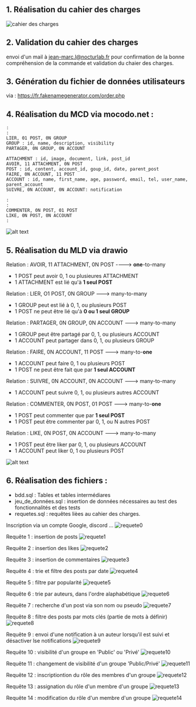 ## 1. Réalisation du cahier des charges

![cahier des charges](Capture_cahier_des_charges.PNG)

## 2. Validation du cahier des charges
envoi d'un mail à  jean-marc.l@nocturlab.fr pour confirmation de la bonne compréhension de la commande et validation du chaier des charges.

## 3. Génération du fichier de données utilisateurs
 via : https://fr.fakenamegenerator.com/order.php

## 4. Réalisation du MCD via mocodo.net :

    :
    :
    LIER, 01 POST, 0N GROUP
    GROUP : id, name, description, visibility
    PARTAGER, 0N GROUP, 0N ACCOUNT

    ATTACHMENT : id, image, document, link, post_id
    AVOIR, 11 ATTACHMENT, 0N POST
    POST : id, content, account_id, goup_id, date, parent_post
    FAIRE, 0N ACCOUNT, 11 POST
    ACCOUNT : id, name, first_name, age, password, email, tel, user_name, parent_account
    SUIVRE, 0N ACCOUNT, 0N ACCOUNT: notification

    :
    :
    COMMENTER, 0N POST, 01 POST
    LIKE, 0N POST, 0N ACCOUNT
    :

![alt text](Capture_mcd_brief4.PNG)

## 5. Réalisation du MLD via drawio

Relation : AVOIR, 11 ATTACHMENT, 0N POST ----> **one**-to-many
- 1 POST peut avoir 0, 1 ou plusieures ATTACHMENT
- 1 ATTACHMENT est lié qu'à **1 seul POST**

Relation : LIER, O1 POST, 0N GROUP ---> many-to-many
- 1 GROUP peut est lié à 0, 1, ou plusieurs POST
- 1 POST ne peut être lié qu'à **0 ou 1 seul GROUP**

Relation : PARTAGER, 0N GROUP, 0N ACCOUNT ---> many-to-many
- 1 GROUP peut être partagé par 0, 1, ou plusieurs ACCOUNT
- 1 ACCOUNT peut partager dans 0, 1, ou plusieurs GROUP

Relation : FAIRE, 0N ACCOUNT, 11 POST  ---> many-to-**one**
- 1 ACCOUNT peut faire 0, 1 ou plusieurs POST
- 1 POST ne peut être fait que par **1 seul ACCOUNT**

Relation : SUIVRE, 0N ACCOUNT, 0N ACCOUNT ---> many-to-many
- 1 ACCOUNT peut suivre 0, 1, ou plusieurs autres ACCOUNT

Relation : COMMENTER, 0N POST, 01 POST ---> many-to-**one**
- 1 POST peut commenter que par **1 seul POST**
- 1 POST peut être commenter par 0, 1, ou N autres POST

Relation : LIKE, 0N POST, 0N ACCOUNT ---> many-to-many
- 1 POST peut être liker par 0, 1, ou plusieurs ACCOUNT
- 1 ACCOUNT peut liker 0, 1 ou plusieurs POST


![alt text](mld.drawio.png)

## 6. Réalisation des fichiers : 
- bdd.sql : Tables et tables intermédiares
- jeu_de_données.sql  : insertion de données nécessaires au test des fonctionnalités et des tests
- requetes.sql : requêtes lièes au cahier des charges.

Inscription via un compte Google, discord ...
![requete0](Capture_code/requete0.png)

Requête 1 : insertion de posts 
![requete1](Capture_code/requete1.png)

Requête 2 : insertion des likes
![requete2](Capture_code/requete2.png)

Requête 3 : insertion de commentaires
![requete3](Capture_code/requete3.png)

Requête 4 : trie et filtre des posts par date
![requete4](Capture_code/requete4.png)

Requête 5 : filtre par popularité
![requete5](Capture_code/requete5.png)

Requête 6 : trie par auteurs, dans l'ordre alaphabétique
![requete6](Capture_code/requete6.png)

Requête 7 : recherche d'un post via son nom ou pseudo
![requete7](Capture_code/requete7.png)

Requête 8 : filtre des posts par mots clés (partie de mots à définir)
![requete8](Capture_code/requete8.png)

Requête 9 : envoi d'une notification à un auteur lorsqu'il est suivi
            et désactiver lse notifications
![requete9](Capture_code/requete9.png)

Requête 10 : visibilité d'un groupe en 'Public' ou 'Privé'
![requete10](Capture_code/requete10.png)

Requête 11 : changement de visibilité d'un groupe 'Public/Privé'
![requete11](Capture_code/requete11.png)

Requête 12 : inscriptiontion du rôle des membres d'un groupe
![requete12](Capture_code/requete12.png)

Requête 13 : assignation du rôle d'un membre d'un groupe
![requete13](Capture_code/requete13.png)

Requête 14 : modification du rôle d'un membre d'un groupe
![requete14](Capture_code/requete14.png)